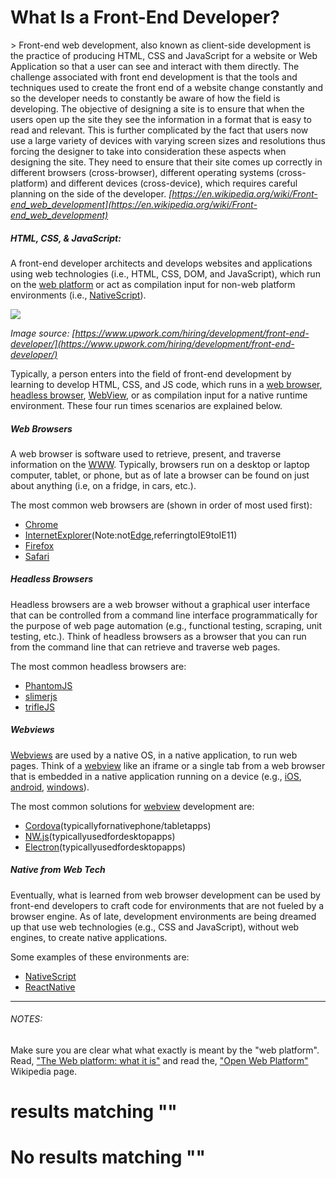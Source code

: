 





# What Is a Front-End Developer?
                    


&gt;                         Front-end web development, also known as client-side development is the practice of producing HTML, CSS and JavaScript for a website or Web Application so that a user can see and interact with them directly. The challenge associated with front end development is that the tools and techniques used to create the front end of a website change constantly and so the developer needs to constantly be aware of how the field is developing.                        The objective of designing a site is to ensure that when the users open up the site they see the information in a format that is easy to read and relevant. This is further complicated by the fact that users now use a large variety of devices with varying screen sizes and resolutions thus forcing the designer to take into consideration these aspects when designing the site. They need to ensure that their site comes up correctly in different browsers (cross-browser), different operating systems (cross-platform) and different devices (cross-device), which requires careful planning on the side of the developer.                        _[https://en.wikipedia.org/wiki/Front-end_web_development](https://en.wikipedia.org/wiki/Front-end_web_development)_                    

                    
##### HTML, CSS, &amp; JavaScript:

A front-end developer architects and develops websites and applications using web technologies (i.e., HTML, CSS, DOM, and JavaScript), which run on the [web platform](https://en.wikipedia.org/wiki/Open_Web_Platform) or act as compilation input for non-web platform environments (i.e., [NativeScript](https://www.nativescript.org/)).

![](images/what-is-front-end-dev.png)

_Image source: [https://www.upwork.com/hiring/development/front-end-developer/](https://www.upwork.com/hiring/development/front-end-developer/)_

Typically, a person enters into the field of front-end development by learning to develop HTML, CSS, and JS code, which runs in a [web browser](https://en.wikipedia.org/wiki/Web_browser), [headless browser](https://en.wikipedia.org/wiki/Headless_browser), [WebView](http://developer.telerik.com/featured/what-is-a-webview/), or as compilation input for a native runtime environment. These four run times scenarios are explained below.

##### Web Browsers

A web browser is software used to retrieve, present, and traverse information on the [WWW](https://en.wikipedia.org/wiki/World_Wide_Web). Typically, browsers run on a desktop or laptop computer, tablet, or phone, but as of late a browser can be found on just about anything (i.e, on a fridge, in cars, etc.). 

The most common web browsers are (shown in order of most used first):

- [Chrome](http://www.google.com/chrome/)
- [InternetExplorer](https://en.wikipedia.org/wiki/Internet_Explorer)(Note:not[Edge](http://dev.modern.ie/),referringtoIE9toIE11)
- [Firefox](https://www.mozilla.org/firefox/)
- [Safari](http://www.apple.com/safari/)
##### Headless Browsers

Headless browsers are a web browser without a graphical user interface that can be controlled from a command line interface programmatically for the purpose of web page automation (e.g., functional testing, scraping, unit testing, etc.). Think of headless browsers as a browser that you can run from the command line that can retrieve and traverse web pages.

The most common headless browsers are:

- [PhantomJS](http://phantomjs.org/)
- [slimerjs](http://slimerjs.org/)
- [trifleJS](http://triflejs.org/)
##### Webviews

[Webviews](http://developer.telerik.com/featured/what-is-a-webview/) are used by a native OS, in a native application, to run web pages. Think of a [webview](http://developer.telerik.com/featured/what-is-a-webview/) like an iframe or a single tab from a web browser that is embedded in a native application running on a device (e.g., [iOS](https://developer.apple.com/library/ios/documentation/UIKit/Reference/UIWebView_Class/), [android](http://developer.android.com/reference/android/webkit/WebView.html), [windows](https://msdn.microsoft.com/library/windows/apps/windows.ui.xaml.controls.webview.aspx)).

The most common solutions for [webview](http://developer.telerik.com/featured/what-is-a-webview/) development are:

- [Cordova](https://cordova.apache.org/)(typicallyfornativephone/tabletapps)
- [NW.js](https://github.com/nwjs/nw.js)(typicallyusedfordesktopapps)
- [Electron](http://electron.atom.io/)(typicallyusedfordesktopapps)
##### Native from Web Tech

Eventually, what is learned from web browser development can be used by front-end developers to craft code for environments that are not fueled by a browser engine. As of late, development environments are being dreamed up that use web technologies (e.g., CSS and JavaScript), without web engines, to create native applications.

Some examples of these environments are: 

- [NativeScript](https://www.nativescript.org/)
- [ReactNative](https://facebook.github.io/react-native/)
- - -

###### NOTES:

Make sure you are clear what what exactly is meant by the &#34;web platform&#34;. Read, [&#34;The Web platform: what it is&#34;](http://tess.oconnor.cx/2009/05/what-the-web-platform-is) and read the, [&#34;Open Web Platform&#34;](https://en.wikipedia.org/wiki/Open_Web_Platform) Wikipedia page.





#  results matching &#34;&#34;



# No results matching &#34;&#34;





